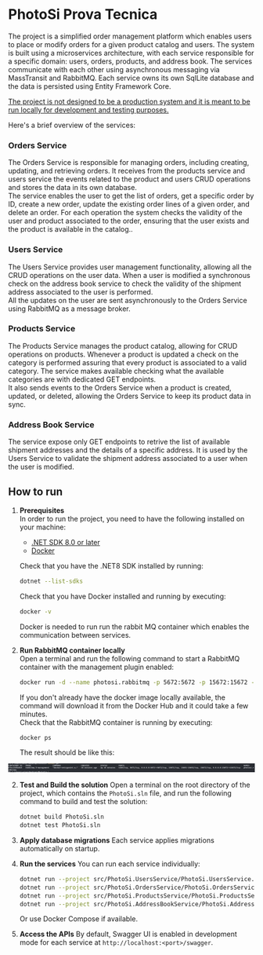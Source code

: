 # PhotoSi Prova Tecnica
The project is a simplified order management platform which enables users to place or modify orders for a given product catalog and users. The system is built using a microservices architecture, with each service responsible for a specific domain: users, orders, products, and address book. The services communicate with each other using asynchronous messaging via MassTransit and RabbitMQ.
Each service owns its own SqlLite database and the data is persisted using Entity Framework Core.

<u>The project is not designed to be a production system and it is meant to be run locally for development and testing purposes.</u>

Here's a brief overview of the services:
### Orders Service

The Orders Service is responsible for managing orders, including creating, updating, and retrieving orders. It receives from the products service and users service the events related to the product and users CRUD operations and stores the data in its own database.<br>
The service enables the user to get the list of orders, get a specific order by ID, create a new order, update the existing order lines of a given order, and delete an order. For each operation the system checks the validity of the user and product associated to the order, ensuring that the user exists and the product is available in the catalog..<br>

### Users Service
The Users Service provides user management functionality, allowing all the CRUD operations on the user data. When a user is modified a synchronous check on the address book service to check the validity of the shipment address associated to the user is performed.<br>
All the updates on the user are sent asynchronously to the Orders Service using RabbitMQ as a message broker.

### Products Service
The Products Service manages the product catalog, allowing for CRUD operations on products. Whenever a product is updated a check on the category is performed assuring that every product is associated to a valid category. The service makes available checking what the available categories are with dedicated GET endpoints. <br>
It also sends events to the Orders Service when a product is created, updated, or deleted, allowing the Orders Service to keep its product data in sync.

### Address Book Service
The service expose only GET endpoints to retrive the list of available shipment addresses and the details of a specific address. It is used by the Users Service to validate the shipment address associated to a user when the user is modified.<br>

## How to run

1. **Prerequisites**<br>
   In order to run the project, you need to have the following installed on your machine:
   - [.NET SDK 8.0 or later](https://dotnet.microsoft.com/download)
   - [Docker](https://www.docker.com/get-started)

   Check that you have the .NET8 SDK installed by running:
   ```sh
   dotnet --list-sdks
   ```
   Check that you have Docker installed and running by executing:
   ```sh
   docker -v
   ```
   Docker is needed to run run the rabbit MQ container which enables the communication between services.

2. **Run RabbitMQ container locally**<br>
   Open a terminal and run the following command to start a RabbitMQ container with the management plugin enabled:
   ```sh
   docker run -d --name photosi.rabbitmq -p 5672:5672 -p 15672:15672 -e RABBITMQ_DEFAULT_USER=photosi -e RABBITMQ_DEFAULT_PASS=photosi rabbitmq:3-management
   ```
   If you don't already have the docker image locally available, the command will download it from the Docker Hub and it could take a few minutes.<br>
   Check that the RabbitMQ container is running by executing:
   ```sh
   docker ps
   ```
   The result should be like this:
   
![RabbitMQ container running](assets/docker-check.png)

2. **Test and Build the solution**
   Open a terminal on the root directory of the project, which contains the `PhotoSi.sln` file, and run the following command to build and test the solution:

   ```sh
   dotnet build PhotoSi.sln
   dotnet test PhotoSi.sln
   ```

3. **Apply database migrations**
   Each service applies migrations automatically on startup.

4. **Run the services**
   You can run each service individually:
   ```sh
   dotnet run --project src/PhotoSi.UsersService/PhotoSi.UsersService.csproj
   dotnet run --project src/PhotoSi.OrdersService/PhotoSi.OrdersService.csproj
   dotnet run --project src/PhotoSi.ProductsService/PhotoSi.ProductsService.csproj
   dotnet run --project src/PhotoSi.AddressBookService/PhotoSi.AddressBookService.csproj
   ```

   Or use Docker Compose if available.

5. **Access the APIs**
   By default, Swagger UI is enabled in development mode for each service at `http://localhost:<port>/swagger`.
